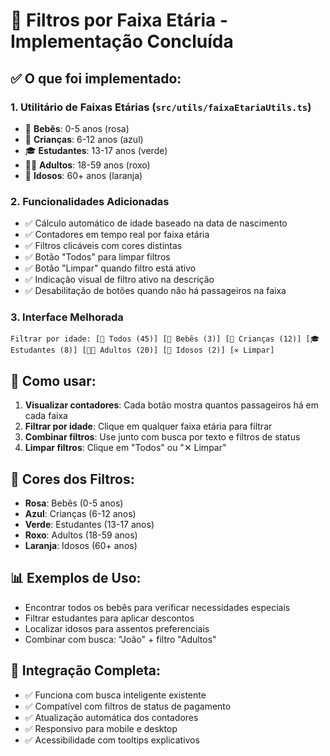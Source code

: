 # 🎯 Filtros por Faixa Etária - Implementação Concluída

## ✅ O que foi implementado:

### 1. **Utilitário de Faixas Etárias** (`src/utils/faixaEtariaUtils.ts`)
- 👶 **Bebês**: 0-5 anos (rosa)
- 🧒 **Crianças**: 6-12 anos (azul)
- 🎓 **Estudantes**: 13-17 anos (verde)
- 👨‍💼 **Adultos**: 18-59 anos (roxo)
- 👴 **Idosos**: 60+ anos (laranja)

### 2. **Funcionalidades Adicionadas**
- ✅ Cálculo automático de idade baseado na data de nascimento
- ✅ Contadores em tempo real por faixa etária
- ✅ Filtros clicáveis com cores distintas
- ✅ Botão "Todos" para limpar filtros
- ✅ Botão "Limpar" quando filtro está ativo
- ✅ Indicação visual de filtro ativo na descrição
- ✅ Desabilitação de botões quando não há passageiros na faixa

### 3. **Interface Melhorada**
```
Filtrar por idade: [👥 Todos (45)] [👶 Bebês (3)] [🧒 Crianças (12)] [🎓 Estudantes (8)] [👨‍💼 Adultos (20)] [👴 Idosos (2)] [✕ Limpar]
```

## 🚀 Como usar:

1. **Visualizar contadores**: Cada botão mostra quantos passageiros há em cada faixa
2. **Filtrar por idade**: Clique em qualquer faixa etária para filtrar
3. **Combinar filtros**: Use junto com busca por texto e filtros de status
4. **Limpar filtros**: Clique em "Todos" ou "✕ Limpar"

## 🎨 Cores dos Filtros:
- **Rosa**: Bebês (0-5 anos)
- **Azul**: Crianças (6-12 anos)  
- **Verde**: Estudantes (13-17 anos)
- **Roxo**: Adultos (18-59 anos)
- **Laranja**: Idosos (60+ anos)

## 📊 Exemplos de Uso:
- Encontrar todos os bebês para verificar necessidades especiais
- Filtrar estudantes para aplicar descontos
- Localizar idosos para assentos preferenciais
- Combinar com busca: "João" + filtro "Adultos"

## 🔧 Integração Completa:
- ✅ Funciona com busca inteligente existente
- ✅ Compatível com filtros de status de pagamento
- ✅ Atualização automática dos contadores
- ✅ Responsivo para mobile e desktop
- ✅ Acessibilidade com tooltips explicativos
